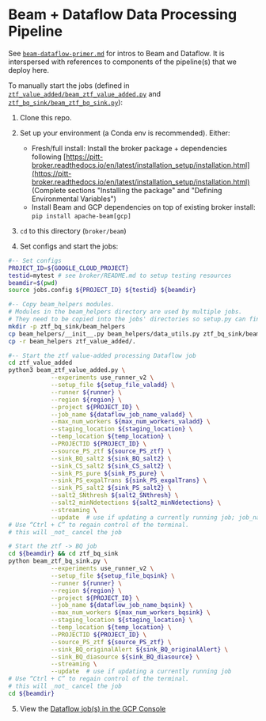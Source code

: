# Beam + Dataflow Data Processing Pipeline

See [`beam-dataflow-primer.md`](beam_dataflow_primer.md) for intros to Beam and Dataflow.
It is interspersed with references to components of the pipeline(s) that we deploy here.

To manually start the jobs (defined in
[`ztf_value_added/beam_ztf_value_added.py`](ztf_value_added/beam_ztf_value_added.py)
and [`ztf_bq_sink/beam_ztf_bq_sink.py`](ztf_bq_sink/beam_ztf_bq_sink.py)):

1. Clone this repo.

2. Set up your environment (a Conda env is recommended). Either:
    - Fresh/full install: Install the broker package + dependencies following [https://pitt-broker.readthedocs.io/en/latest/installation_setup/installation.html](https://pitt-broker.readthedocs.io/en/latest/installation_setup/installation.html) (Complete sections "Installing the package" and "Defining Environmental Variables")
    - Install Beam and GCP dependencies on top of existing broker install: `pip install apache-beam[gcp]`

3. `cd` to this directory (`broker/beam`)

4. Set configs and start the jobs:

```bash
#-- Set configs
PROJECT_ID=${GOOGLE_CLOUD_PROJECT}
testid=mytest # see broker/README.md to setup testing resources
beamdir=$(pwd)
source jobs.config ${PROJECT_ID} ${testid} ${beamdir}

#-- Copy beam_helpers modules.
# Modules in the beam_helpers directory are used by multiple jobs.
# They need to be copied into the jobs' directories so setup.py can find them.
mkdir -p ztf_bq_sink/beam_helpers
cp beam_helpers/__init__.py beam_helpers/data_utils.py ztf_bq_sink/beam_helpers/.
cp -r beam_helpers ztf_value_added/.

#-- Start the ztf value-added processing Dataflow job
cd ztf_value_added
python3 beam_ztf_value_added.py \
            --experiments use_runner_v2 \
            --setup_file ${setup_file_valadd} \
            --runner ${runner} \
            --region ${region} \
            --project ${PROJECT_ID} \
            --job_name ${dataflow_job_name_valadd} \
            --max_num_workers ${max_num_workers_valadd} \
            --staging_location ${staging_location} \
            --temp_location ${temp_location} \
            --PROJECTID ${PROJECT_ID} \
            --source_PS_ztf ${source_PS_ztf} \
            --sink_BQ_salt2 ${sink_BQ_salt2} \
            --sink_CS_salt2 ${sink_CS_salt2} \
            --sink_PS_pure ${sink_PS_pure} \
            --sink_PS_exgalTrans ${sink_PS_exgalTrans} \
            --sink_PS_salt2 ${sink_PS_salt2} \
            --salt2_SNthresh ${salt2_SNthresh} \
            --salt2_minNdetections ${salt2_minNdetections} \
            --streaming \
            --update  # use if updating a currently running job; job_name must match current job
# Use “Ctrl + C” to regain control of the terminal.
# this will _not_ cancel the job

# Start the ztf -> BQ job
cd ${beamdir} && cd ztf_bq_sink
python beam_ztf_bq_sink.py \
            --experiments use_runner_v2 \
            --setup_file ${setup_file_bqsink} \
            --runner ${runner} \
            --region ${region} \
            --project ${PROJECT_ID} \
            --job_name ${dataflow_job_name_bqsink} \
            --max_num_workers ${max_num_workers_bqsink} \
            --staging_location ${staging_location} \
            --temp_location ${temp_location} \
            --PROJECTID ${PROJECT_ID} \
            --source_PS_ztf ${source_PS_ztf} \
            --sink_BQ_originalAlert ${sink_BQ_originalAlert} \
            --sink_BQ_diasource ${sink_BQ_diasource} \
            --streaming \
            --update  # use if updating a currently running job
# Use “Ctrl + C” to regain control of the terminal.
# this will _not_ cancel the job
cd ${beamdir}
```

5. View the [Dataflow job(s) in the GCP Console](https://console.cloud.google.com/dataflow/jobs?project=ardent-cycling-243415)
